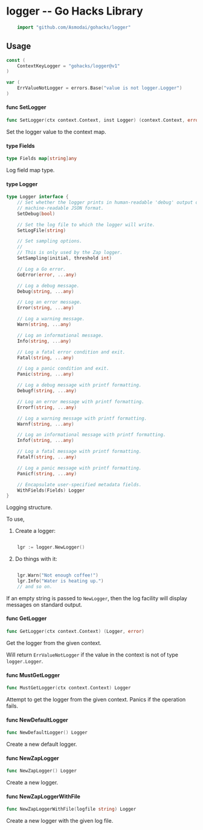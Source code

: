 <!-- -*- Mode: gfm; auto-fill: t; fill-column: 78; -*- -->

# logger -- Go Hacks Library

```go
    import "github.com/Asmodai/gohacks/logger"
```

## Usage

```go
const (
	ContextKeyLogger = "gohacks/logger@v1"
)
```

```go
var (
	ErrValueNotLogger = errors.Base("value is not logger.Logger")
)
```

#### func  SetLogger

```go
func SetLogger(ctx context.Context, inst Logger) (context.Context, error)
```
Set the logger value to the context map.

#### type Fields

```go
type Fields map[string]any
```

Log field map type.

#### type Logger

```go
type Logger interface {
	// Set whether the logger prints in human-readable 'debug' output or
	// machine-readable JSON format.
	SetDebug(bool)

	// Set the log file to which the logger will write.
	SetLogFile(string)

	// Set sampling options.
	//
	// This is only used by the Zap logger.
	SetSampling(initial, threshold int)

	// Log a Go error.
	GoError(error, ...any)

	// Log a debug message.
	Debug(string, ...any)

	// Log an error message.
	Error(string, ...any)

	// Log a warning message.
	Warn(string, ...any)

	// Log an informational message.
	Info(string, ...any)

	// Log a fatal error condition and exit.
	Fatal(string, ...any)

	// Log a panic condition and exit.
	Panic(string, ...any)

	// Log a debug message with printf formatting.
	Debugf(string, ...any)

	// Log an error message with printf formatting.
	Errorf(string, ...any)

	// Log a warning message with printf formatting.
	Warnf(string, ...any)

	// Log an informational message with printf formatting.
	Infof(string, ...any)

	// Log a fatal message with printf formatting.
	Fatalf(string, ...any)

	// Log a panic message with printf formatting.
	Panicf(string, ...any)

	// Encapsulate user-specified metadata fields.
	WithFields(Fields) Logger
}
```

Logging structure.

To use,

1) Create a logger:

```go

    lgr := logger.NewLogger()

```

2) Do things with it:

```go

    lgr.Warn("Not enough coffee!")
    lgr.Info("Water is heating up.")
    // and so on.

```

If an empty string is passed to `NewLogger`, then the log facility will display
messages on standard output.

#### func  GetLogger

```go
func GetLogger(ctx context.Context) (Logger, error)
```
Get the logger from the given context.

Will return `ErrValueNotLogger` if the value in the context is not of type
`logger.Logger`.

#### func  MustGetLogger

```go
func MustGetLogger(ctx context.Context) Logger
```
Attempt to get the logger from the given context. Panics if the operation fails.

#### func  NewDefaultLogger

```go
func NewDefaultLogger() Logger
```
Create a new default logger.

#### func  NewZapLogger

```go
func NewZapLogger() Logger
```
Create a new logger.

#### func  NewZapLoggerWithFile

```go
func NewZapLoggerWithFile(logfile string) Logger
```
Create a new logger with the given log file.
